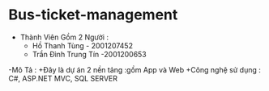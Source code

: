 # Bus-ticket-management
- Thành Viên Gồm 2 Người :
    + Hồ Thanh Tùng - 2001207452
    + Trần Đình Trung Tín -2001200653

-Mô Tả :
    +Đây là dự án 2 nền tảng :gồm App và Web
    +Công nghệ sử dụng : C#, ASP.NET MVC, SQL SERVER
